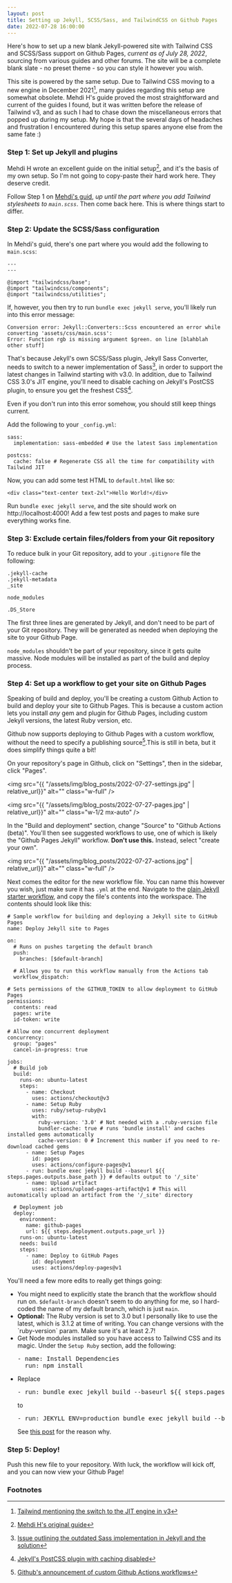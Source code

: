 ```yaml
---
layout: post
title: Setting up Jekyll, SCSS/Sass, and TailwindCSS on Github Pages
date: 2022-07-28 16:00:00
---
```

Here's how to set up a new blank Jekyll-powered site with Tailwind CSS and SCSS/Sass support on Github Pages, *current as of July 28, 2022*, sourcing from various guides and other forums. The site will be a complete blank slate - no preset theme - so you can style it however you wish.

This site is powered by the same setup. Due to Tailwind CSS moving to a new engine in December 2021[^1], many guides regarding this setup are somewhat obsolete. Mehdi H's guide proved the most straightforward and current of the guides I found, but it was written before the release of Tailwind v3, and as such I had to chase down the miscellaneous errors that popped up during my setup. My hope is that the several days of headaches and frustration I encountered during this setup spares anyone else from the same fate :)

### Step 1: Set up Jekyll and plugins
Mehdi H wrote an excellent guide on the initial setup[^2], and it's the basis of my own setup. So I'm not going to copy-paste their hard work here. They deserve credit.

Follow Step 1 on [Mehdi's guid](https://medium.com/@mehdi.h/using-jekyll-with-tailwindcss-on-github-pages-50c3d8401230), *up until the part where you add Tailwind stylesheets to `main.scss`*. Then come back here. This is where things start to differ.

### Step 2: Update the SCSS/Sass configuration
In Mehdi's guid, there's one part where you would add the following to `main.scss`:
```
---
---

@import "tailwindcss/base";
@import "tailwindcss/components";
@import "tailwindcss/utilities";
```

If, however, you then try to run `bundle exec jekyll serve`, you'll likely run into this error message:
```
Conversion error: Jekyll::Converters::Scss encountered an error while converting 'assets/css/main.scss':
Error: Function rgb is missing argument $green. on line [blahblah other stuff]
```

That's because Jekyll's own SCSS/Sass plugin, Jekyll Sass Converter, needs to switch to a newer implementation of Sass[^3], in order to support the latest changes in Tailwind starting with v3.0. In addition, due to Tailwind CSS 3.0's JIT engine, you'll need to disable caching on Jekyll's PostCSS plugin, to ensure you get the freshest CSS[^4].

Even if you don't run into this error somehow, you should still keep things current.

Add the following to your `_config.yml`:
```
sass:
  implementation: sass-embedded # Use the latest Sass implementation

postcss:
  cache: false # Regenerate CSS all the time for compatibility with Tailwind JIT
```
Now, you can add some test HTML to `default.html` like so:
```
<div class="text-center text-2xl">Hello World!</div>
```

Run `bundle exec jekyll serve`, and the site should work on http://localhost:4000! Add a few test posts and pages to make sure everything works fine.

### Step 3: Exclude certain files/folders from your Git repository
To reduce bulk in your Git repository, add to your `.gitignore` file the following:
```
.jekyll-cache
.jekyll-metadata
_site

node_modules

.DS_Store
```
The first three lines are generated by Jekyll, and don't need to be part of your Git repository. They will be generated as needed when deploying the site to your Github Page.

`node_modules` shouldn't be part of your repository, since it gets quite massive. Node modules will be installed as part of the build and deploy process.

### Step 4: Set up a workflow to get your site on Github Pages
Speaking of build and deploy, you'll be creating a custom Github Action to build and deploy your site to Github Pages. This is because a custom action lets you install *any* gem and plugin for Github Pages, including custom Jekyll versions, the latest Ruby version, etc.

Github now supports deploying to Github Pages with a custom workflow, without the need to specify a publishing source[^5].This is still in beta, but it does simplify things quite a bit!

On your repository's page in Github, click on "Settings", then in the sidebar, click "Pages".

<img src="{{ "/assets/img/blog_posts/2022-07-27-settings.jpg" | relative_url}}" alt="" class="w-full" />

<img src="{{ "/assets/img/blog_posts/2022-07-27-pages.jpg" | relative_url}}" alt="" class="w-1/2 mx-auto" />

In the "Build and deployment" section, change "Source" to "Github Actions (beta)". You'll then see suggested workflows to use, one of which is likely the "Github Pages Jekyll" workflow. **Don't use this.** Instead, select "create your own".

<img src="{{ "/assets/img/blog_posts/2022-07-27-actions.jpg" | relative_url}}" alt="" class="w-full" />

Next comes the editor for the new workflow file. You can name this however you wish, just make sure it has `.yml` at the end. Navigate to the [plain Jekyll starter workflow](https://github.com/actions/starter-workflows/blob/main/pages/jekyll.yml), and copy the file's contents into the workspace. The contents should look like this:

```
# Sample workflow for building and deploying a Jekyll site to GitHub Pages
name: Deploy Jekyll site to Pages

on:
  # Runs on pushes targeting the default branch
  push:
    branches: [$default-branch]

  # Allows you to run this workflow manually from the Actions tab
  workflow_dispatch:

# Sets permissions of the GITHUB_TOKEN to allow deployment to GitHub Pages
permissions:
  contents: read
  pages: write
  id-token: write

# Allow one concurrent deployment
concurrency:
  group: "pages"
  cancel-in-progress: true

jobs:
  # Build job
  build:
    runs-on: ubuntu-latest
    steps:
      - name: Checkout
        uses: actions/checkout@v3
      - name: Setup Ruby
        uses: ruby/setup-ruby@v1
        with:
          ruby-version: '3.0' # Not needed with a .ruby-version file
          bundler-cache: true # runs 'bundle install' and caches installed gems automatically
          cache-version: 0 # Increment this number if you need to re-download cached gems
      - name: Setup Pages
        id: pages
        uses: actions/configure-pages@v1
      - run: bundle exec jekyll build --baseurl ${{ steps.pages.outputs.base_path }} # defaults output to '/_site'
      - name: Upload artifact
        uses: actions/upload-pages-artifact@v1 # This will automatically upload an artifact from the '/_site' directory

  # Deployment job
  deploy:
    environment:
      name: github-pages
      url: ${{ steps.deployment.outputs.page_url }}
    runs-on: ubuntu-latest
    needs: build
    steps:
      - name: Deploy to GitHub Pages
        id: deployment
        uses: actions/deploy-pages@v1
```

You'll need a few more edits to really get things going:

<ul>
  <li>You might need to explicitly state the branch that the workflow should run on. <code>$default-branch</code> doesn't seem to do anything for me, so I hard-coded the name of my default branch, which is just <code>main</code>.</li>
  <li><b>Optional:</b> The Ruby version is set to 3.0 but I personally like to use the latest, which is 3.1.2 at time of writing. You can change versions with the `ruby-version` param. Make sure it's at least 2.7!</li>
  <li>Get Node modules installed so you have access to Tailwind CSS and its magic. Under the <code>Setup Ruby</code> section, add the following:
  <pre>
- name: Install Dependencies
  run: npm install</pre>
  </li>
  <li>
    Replace
    <pre>
- run: bundle exec jekyll build --baseurl ${{ steps.pages.outputs.base_path }}</pre>
    to
    <pre>
- run: JEKYLL_ENV=production bundle exec jekyll build --baseurl ${{ steps.pages.outputs.base_path }}</pre>
    See <a href="https://answers.netlify.com/t/deploy-failing-jekyll-tailwind-css-postcss/41017">this post</a> for the reason why.
  </li>
</ul>

### Step 5: Deploy!
Push this new file to your repository. With luck, the workflow will kick off, and you can now view your Github Page!

### Footnotes

[^1]: <a href="https://tailwindcss.com/blog/tailwindcss-v3#just-in-time-all-the-time">Tailwind mentioning the switch to the JIT engine in v3</a>

[^2]: <a href="https://medium.com/@mehdi.h/using-jekyll-with-tailwindcss-on-github-pages-50c3d8401230">Mehdi H's original guide</a>

[^3]: <a href="https://github.com/jekyll/jekyll-sass-converter/issues/116#issuecomment-850912425">Issue outlining the outdated Sass implementation in Jekyll and the solution</a>

[^4]: <a href="https://github.com/mhanberg/jekyll-postcss#caching">Jekyll's PostCSS plugin with caching disabled</a>

[^5]: <a href="https://github.blog/changelog/2022-07-27-github-pages-custom-github-actions-workflows-beta/">Github's announcement of custom Github Actions workflows</a>
